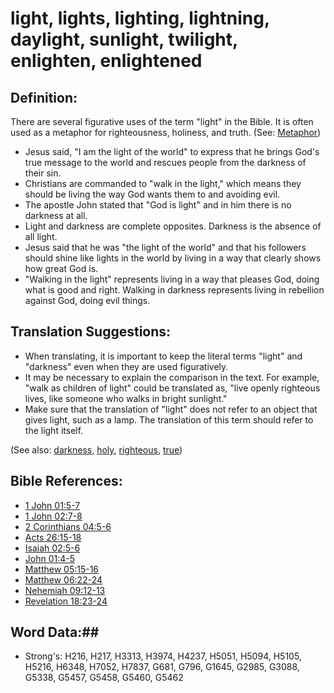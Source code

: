 # light, lights, lighting, lightning, daylight, sunlight, twilight, enlighten, enlightened #

## Definition: ##

There are several figurative uses of the term "light" in the Bible. It is often used as a metaphor for righteousness, holiness, and truth. (See: [Metaphor](rc://en/ta/man/translate/figs-metaphor))

* Jesus said, "I am the light of the world" to express that he brings God's true message to the world and rescues people from the darkness of their sin.
* Christians are commanded to "walk in the light," which means they should be living the way God wants them to and avoiding evil.
* The apostle John stated that "God is light" and in him there is no darkness at all.
* Light and darkness are complete opposites. Darkness is the absence of all light. 
* Jesus said that he was "the light of the world" and that his followers should shine like lights in the world by living in a way that clearly shows how great God is.
* "Walking in the light" represents living in a way that pleases God, doing what is good and right. Walking in darkness represents living in rebellion against God, doing evil things.
 
## Translation Suggestions: ##

* When translating, it is important to keep the literal terms "light" and "darkness" even when they are used figuratively.
* It may be necessary to explain the comparison in the text. For example, "walk as children of light" could be translated as, "live openly righteous lives, like someone who walks in bright sunlight."
* Make sure that the translation of "light" does not refer to an object that gives light, such as a lamp. The translation of this term should refer to the light itself.

(See also: [darkness](darkness.md), [holy](../kt/holy.md), [righteous](../kt/righteous.md), [true](../kt/true.md))

## Bible References: ##

* [1 John 01:5-7](rc://en/tn/help/1jn/01/05)
* [1 John 02:7-8](rc://en/tn/help/1jn/02/07)
* [2 Corinthians 04:5-6](rc://en/tn/help/2co/04/05)
* [Acts 26:15-18](rc://en/tn/help/act/26/15)
* [Isaiah 02:5-6](rc://en/tn/help/isa/02/05)
* [John 01:4-5](rc://en/tn/help/jhn/01/04)
* [Matthew 05:15-16](rc://en/tn/help/mat/05/15)
* [Matthew 06:22-24](rc://en/tn/help/mat/06/22)
* [Nehemiah 09:12-13](rc://en/tn/help/neh/09/12)
* [Revelation 18:23-24](rc://en/tn/help/rev/18/23)

## Word Data:##

* Strong's: H216, H217, H3313, H3974, H4237, H5051, H5094, H5105, H5216, H6348, H7052, H7837, G681, G796, G1645, G2985, G3088, G5338, G5457, G5458, G5460, G5462
